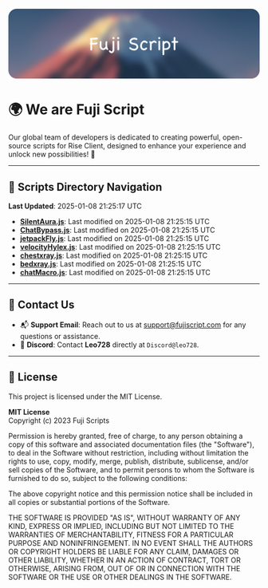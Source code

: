 ![Banner](.github/b.webp)

# 🌍 **We are Fuji Script**

Our global team of developers is dedicated to creating powerful, open-source scripts for Rise Client, designed to enhance your experience and unlock new possibilities! 🌟

---
<!-- SCRIPTS_NAVIGATION_START -->
## 📂 **Scripts Directory Navigation**

**Last Updated**: 2025-01-08 21:25:17 UTC

- **[SilentAura.js](scripts/SilentAura.js)**: Last modified on 2025-01-08 21:25:15 UTC
- **[ChatBypass.js](scripts/ChatBypass.js)**: Last modified on 2025-01-08 21:25:15 UTC
- **[jetpackFly.js](scripts/jetpackFly.js)**: Last modified on 2025-01-08 21:25:15 UTC
- **[velocityHylex.js](scripts/velocityHylex.js)**: Last modified on 2025-01-08 21:25:15 UTC
- **[chestxray.js](scripts/chestxray.js)**: Last modified on 2025-01-08 21:25:15 UTC
- **[bedxray.js](scripts/bedxray.js)**: Last modified on 2025-01-08 21:25:15 UTC
- **[chatMacro.js](scripts/chatMacro.js)**: Last modified on 2025-01-08 21:25:15 UTC

<!-- SCRIPTS_NAVIGATION_END -->

---

## 💬 **Contact Us**  
- 📬 **Support Email**: Reach out to us at [support@fujiscript.com](mailto:support@fujiscript.com) for any questions or assistance.  
- 💬 **Discord**: Contact **Leo728** directly at `Discord@leo728`.

---

## 📜 **License**

This project is licensed under the MIT License.  

**MIT License**  
Copyright (c) 2023 Fuji Scripts  

Permission is hereby granted, free of charge, to any person obtaining a copy of this software and associated documentation files (the "Software"), to deal in the Software without restriction, including without limitation the rights to use, copy, modify, merge, publish, distribute, sublicense, and/or sell copies of the Software, and to permit persons to whom the Software is furnished to do so, subject to the following conditions:  

The above copyright notice and this permission notice shall be included in all copies or substantial portions of the Software.  

THE SOFTWARE IS PROVIDED "AS IS", WITHOUT WARRANTY OF ANY KIND, EXPRESS OR IMPLIED, INCLUDING BUT NOT LIMITED TO THE WARRANTIES OF MERCHANTABILITY, FITNESS FOR A PARTICULAR PURPOSE AND NONINFRINGEMENT. IN NO EVENT SHALL THE AUTHORS OR COPYRIGHT HOLDERS BE LIABLE FOR ANY CLAIM, DAMAGES OR OTHER LIABILITY, WHETHER IN AN ACTION OF CONTRACT, TORT OR OTHERWISE, ARISING FROM, OUT OF OR IN CONNECTION WITH THE SOFTWARE OR THE USE OR OTHER DEALINGS IN THE SOFTWARE.  
